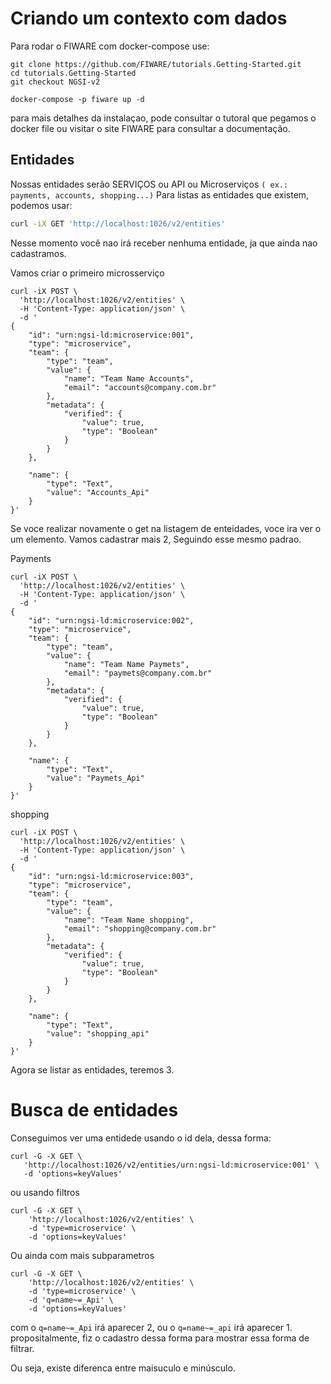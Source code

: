 # Criando um contexto com dados
Para rodar o FIWARE com docker-compose use:
```console
git clone https://github.com/FIWARE/tutorials.Getting-Started.git
cd tutorials.Getting-Started
git checkout NGSI-v2

docker-compose -p fiware up -d
```
para mais detalhes da instalaçao, pode consultar o tutoral  que pegamos o docker file ou visitar o site FIWARE para consultar a documentação.

## Entidades
Nossas entidades serão SERVIÇOS ou API ou Microserviços `( ex.: payments, accounts, shopping...)`
Para listas as entidades que existem, podemos usar:
```bash 
curl -iX GET 'http://localhost:1026/v2/entities'
```
Nesse momento você nao irá receber nenhuma entidade, ja que ainda nao cadastramos.

Vamos criar o primeiro microsserviço

```console
curl -iX POST \
  'http://localhost:1026/v2/entities' \
  -H 'Content-Type: application/json' \
  -d '
{
    "id": "urn:ngsi-ld:microservice:001",
    "type": "microservice",
    "team": {
        "type": "team",
        "value": {
            "name": "Team Name Accounts",
            "email": "accounts@company.com.br"
        },
        "metadata": {
            "verified": {
                "value": true,
                "type": "Boolean"
            }
        }
    },
 
    "name": {
        "type": "Text",
        "value": "Accounts_Api"
    }
}'
```
Se voce realizar novamente o get na listagem de enteidades, voce ira ver o um elemento.
Vamos cadastrar mais 2, Seguindo esse mesmo padrao.

Payments
```console
curl -iX POST \
  'http://localhost:1026/v2/entities' \
  -H 'Content-Type: application/json' \
  -d '
{
    "id": "urn:ngsi-ld:microservice:002",
    "type": "microservice",
    "team": {
        "type": "team",
        "value": {
            "name": "Team Name Paymets",
            "email": "paymets@company.com.br"
        },
        "metadata": {
            "verified": {
                "value": true,
                "type": "Boolean"
            }
        }
    },
 
    "name": {
        "type": "Text",
        "value": "Paymets_Api"
    }
}'
```
shopping
```console
curl -iX POST \
  'http://localhost:1026/v2/entities' \
  -H 'Content-Type: application/json' \
  -d '
{
    "id": "urn:ngsi-ld:microservice:003",
    "type": "microservice",
    "team": {
        "type": "team",
        "value": {
            "name": "Team Name shopping",
            "email": "shopping@company.com.br"
        },
        "metadata": {
            "verified": {
                "value": true,
                "type": "Boolean"
            }
        }
    },
 
    "name": {
        "type": "Text",
        "value": "shopping_api"
    }
}'
```

Agora se listar as entidades, teremos 3.

# Busca de entidades
Conseguimos ver uma entidede usando o id dela, dessa forma:
```console
curl -G -X GET \
   'http://localhost:1026/v2/entities/urn:ngsi-ld:microservice:001' \
   -d 'options=keyValues'
```

ou usando filtros

```console
curl -G -X GET \
    'http://localhost:1026/v2/entities' \
    -d 'type=microservice' \
    -d 'options=keyValues'
```

Ou ainda com mais subparametros 
```console
curl -G -X GET \
    'http://localhost:1026/v2/entities' \
    -d 'type=microservice' \
    -d 'q=name~=_Api' \
    -d 'options=keyValues'
```

com o `q=name~=_Api` irá aparecer 2, ou o `q=name~=_api` irá aparecer 1. propositalmente, fiz o cadastro dessa forma para mostrar essa forma de filtrar.

Ou seja, existe diferenca entre maisuculo e minúsculo.
